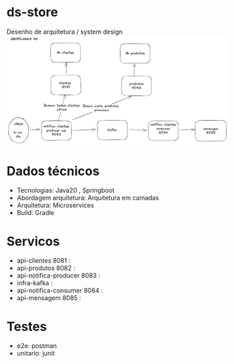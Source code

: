 # ds-store

Desenho de arquitetura / system design
![img.png](img.png)

# Dados técnicos
- Tecnologias: Java20 , Springboot
- Abordagem arquitetura: Arquitetura em camadas
- Arquitetura: Microservices 
- Build: Gradle

# Servicos
- api-clientes 8081 :
- api-produtos 8082 :
- api-notifica-producer 8083 :
- infra-kafka :
- api-notifica-consumer 8084 :
- api-mensagem 8085 : 

# Testes 
- e2e: postman 
- unitario: junit